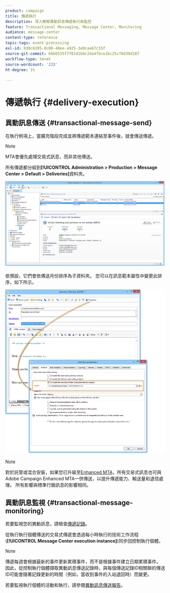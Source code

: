 ```yaml
---
product: campaign
title: 傳遞執行
description: 深入瞭解異動訊息傳遞執行與監控
feature: Transactional Messaging, Message Center, Monitoring
audience: message-center
content-type: reference
topic-tags: event-processing
exl-id: 930c6395-0c00-40ee-a925-3e0cae67c55f
source-git-commit: b666535f7f82d1b8c2da4fbce1bc25cf8d39d187
workflow-type: tm+mt
source-wordcount: '233'
ht-degree: 1%

---
```


# 傳遞執行 {#delivery-execution}



## 異動訊息傳送 {#transactional-message-send}

在執行例項上，當擴充階段完成並將傳遞範本連結至事件後，就會傳送傳遞。

>[!NOTE]
>
>MTA會優先處理交易式訊息，而非其他傳送。

所有傳遞都分組到&#x200B;**[!UICONTROL Administration > Production > Message Center > Default > Deliveries]**&#x200B;資料夾。

![](assets/messagecenter_deliveries_execinstances_001.png)

依預設，它們會依傳送月份排序為子資料夾。 您可以在訊息範本屬性中變更此排序，如下所示。

![](assets/messagecenter_deliveries_properties_001.png)

>[!NOTE]
>
>對於託管或混合安裝，如果您已升級至[Enhanced MTA](../../delivery/using/sending-with-enhanced-mta.md)，所有交易式訊息也可與Adobe Campaign Enhanced MTA一併傳送，以提升傳遞能力、輸送量和退信處理。 所有影響與標準行銷訊息的影響相同。

## 異動訊息監視 {#transactional-message-monitoring}

若要監視您的異動訊息，請檢查[傳遞記錄](../../delivery/using/delivery-dashboard.md#delivery-logs-and-history)。

從執行執行個體傳送的交易式傳遞會透過每小時執行的技術工作流程(**[!UICONTROL Message Center execution instance]**)同步回控制執行個體。

>[!NOTE]
>
>傳遞每週會根據最新的事件更新累積事件，而不是根據事件建立日期累積事件。 因此，從控制執行個體擷取異動訊息傳送記錄時，與每個傳送記錄ID相關聯的傳送ID可能會隨著記錄更新的時間（例如，當收到事件的入站退回時）而變更。

<!--The transactional deliveries sent from the execution instance are synchronized back to the control instance as follows.

Let's take a [delivery template](../../message-center/using/introduction.md) labelled *Template_1*.

1. An event corresponding to *Template_1* is received on the execution instance.
1. The **Processing real time events** (rtEventsProcessing) workflow processes the event and searches for an existing delivery for the current month.

    >[!NOTE]
    >
    >If not found, a new delivery is created and the event is assigned to the new delivery.

1. The transactional email is sent and the delivery status changes to **[!UICONTROL Sent]**.
1. The **Message Center execution instance** (mcSync_mcExec) workflow retrieves the delivery logs from the execution instance and updates the delivery logs on the control instance.
1. The control instance searches for an existing delivery for week 40 (2020-09-28_Template_1).

    >[!NOTE]
    >
    >If not found, a new delivery is created.

1. The week after, an inbound bounce is received for the event.
1. The status of the event changes to **[!UICONTROL Delivery failed]**.
1. The **Message Center execution instance** (mcSync_mcExec) workflow retrieves the delivery logs from the execution instance and searches for a delivery for week 41 (2020-10-05_Template_1) to update the delivery logs. The delivery logs are then linked to a new delivery for the current week.

To summarize, the deliveries weekly accumulate the events based on the latest event update, and not on the event creation date.

Therefore, when extracting transactional messaging delivery logs from the control instance, the delivery ID associated with each delivery log ID changes every week.-->

若要監視執行個體的活動和執行，請參閱[異動訊息傳送報告](../../message-center/using/about-transactional-messaging-reports.md)。
